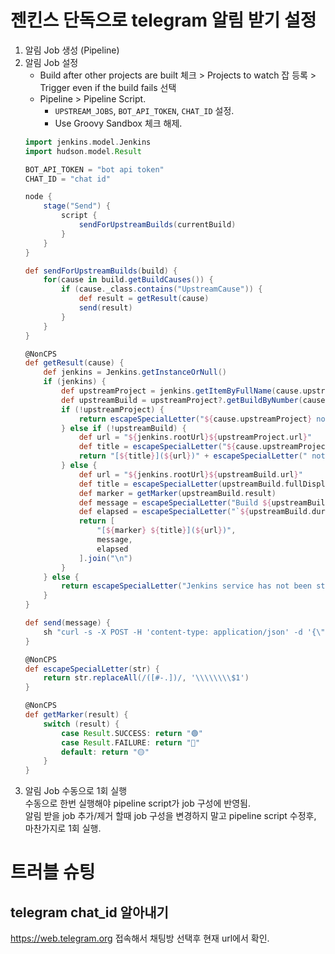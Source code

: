 # 젠킨스 단독으로 telegram 알림 받기 설정

1. 알림 Job 생성 (Pipeline)
2. 알림 Job 설정 
    - Build after other projects are built 체크 > Projects to watch 잡 등록 > Trigger even if the build fails 선택
    - Pipeline > Pipeline Script.
        - `UPSTREAM_JOBS`, `BOT_API_TOKEN`, `CHAT_ID` 설정.
        - Use Groovy Sandbox 체크 해제.
    ```groovy
    import jenkins.model.Jenkins
    import hudson.model.Result

    BOT_API_TOKEN = "bot api token"
    CHAT_ID = "chat id"

    node {
        stage("Send") {
            script {
                sendForUpstreamBuilds(currentBuild)
            }
        }
    }

    def sendForUpstreamBuilds(build) {
        for(cause in build.getBuildCauses()) {
            if (cause._class.contains("UpstreamCause")) {
                def result = getResult(cause)
                send(result)
            }
        }
    }

    @NonCPS
    def getResult(cause) {
        def jenkins = Jenkins.getInstanceOrNull()
        if (jenkins) {
            def upstreamProject = jenkins.getItemByFullName(cause.upstreamProject)
            def upstreamBuild = upstreamProject?.getBuildByNumber(cause.upstreamBuild)
            if (!upstreamProject) {
                return escapeSpecialLetter("${cause.upstreamProject} not found.")
            } else if (!upstreamBuild) {
                def url = "${jenkins.rootUrl}${upstreamProject.url}"
                def title = escapeSpecialLetter("${cause.upstreamProject} #${cause.upstreamBuild}")
                return "[${title}](${url})" + escapeSpecialLetter(" not found.")
            } else {
                def url = "${jenkins.rootUrl}${upstreamBuild.url}"
                def title = escapeSpecialLetter(upstreamBuild.fullDisplayName)
                def marker = getMarker(upstreamBuild.result)
                def message = escapeSpecialLetter("Build ${upstreamBuild.result.toString().toLowerCase()}.")
                def elapsed = escapeSpecialLetter("`${upstreamBuild.durationString} elapsed.`")
                return [
                    "[${marker} ${title}](${url})",
                    message,
                    elapsed
                ].join("\n")
            }
        } else {
            return escapeSpecialLetter("Jenkins service has not been started, or was already shut down, or we are running on an unrelated JVM, typically an agent.")
        }
    }

    def send(message) {
        sh "curl -s -X POST -H 'content-type: application/json' -d '{\"chat_id\":\"${CHAT_ID}\",\"parse_mode\":\"MarkdownV2\",\"text\":\"${message}\"}' 'https://api.telegram.org/bot${BOT_API_TOKEN}/sendMessage'"
    }

    @NonCPS
    def escapeSpecialLetter(str) {
        return str.replaceAll(/([#-.])/, '\\\\\\\\$1')
    }

    @NonCPS
    def getMarker(result) {
        switch (result) {
            case Result.SUCCESS: return "🟢"
            case Result.FAILURE: return "🔴"
            default: return "🟡"
        }
    }
    ```
3. 알림 Job 수동으로 1회 실행  
    수동으로 한번 실행해야 pipeline script가 job 구성에 반영됨.  
    알림 받을 job 추가/제거 할때 job 구성을 변경하지 말고 pipeline script 수정후, 마찬가지로 1회 실행.
    
# 트러블 슈팅
## telegram chat_id 알아내기
https://web.telegram.org 접속해서 채팅방 선택후 현재 url에서 확인.
